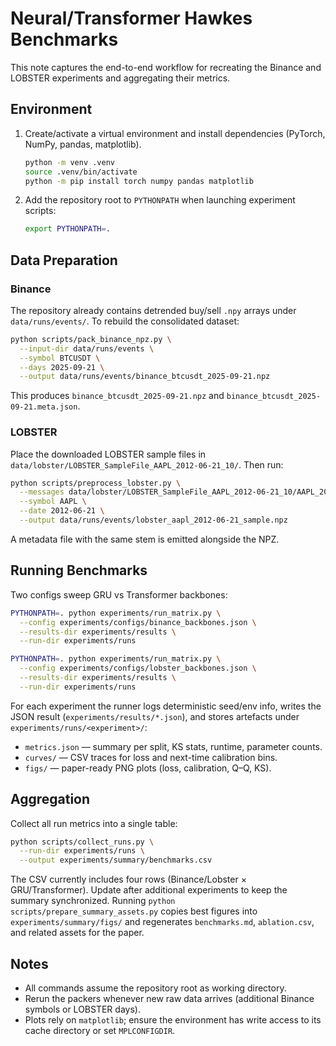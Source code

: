 # Neural/Transformer Hawkes Benchmarks

This note captures the end-to-end workflow for recreating the Binance and LOBSTER experiments and aggregating their metrics.

## Environment

1. Create/activate a virtual environment and install dependencies (PyTorch, NumPy, pandas, matplotlib).
   ```bash
   python -m venv .venv
   source .venv/bin/activate
   python -m pip install torch numpy pandas matplotlib
   ```
2. Add the repository root to `PYTHONPATH` when launching experiment scripts:
   ```bash
   export PYTHONPATH=.
   ```

## Data Preparation

### Binance

The repository already contains detrended buy/sell `.npy` arrays under `data/runs/events/`. To rebuild the consolidated dataset:

```bash
python scripts/pack_binance_npz.py \
  --input-dir data/runs/events \
  --symbol BTCUSDT \
  --days 2025-09-21 \
  --output data/runs/events/binance_btcusdt_2025-09-21.npz
```

This produces `binance_btcusdt_2025-09-21.npz` and `binance_btcusdt_2025-09-21.meta.json`.

### LOBSTER

Place the downloaded LOBSTER sample files in `data/lobster/LOBSTER_SampleFile_AAPL_2012-06-21_10/`. Then run:

```bash
python scripts/preprocess_lobster.py \
  --messages data/lobster/LOBSTER_SampleFile_AAPL_2012-06-21_10/AAPL_2012-06-21_34200000_57600000_message_10.csv \
  --symbol AAPL \
  --date 2012-06-21 \
  --output data/runs/events/lobster_aapl_2012-06-21_sample.npz
```

A metadata file with the same stem is emitted alongside the NPZ.

## Running Benchmarks

Two configs sweep GRU vs Transformer backbones:

```bash
PYTHONPATH=. python experiments/run_matrix.py \
  --config experiments/configs/binance_backbones.json \
  --results-dir experiments/results \
  --run-dir experiments/runs

PYTHONPATH=. python experiments/run_matrix.py \
  --config experiments/configs/lobster_backbones.json \
  --results-dir experiments/results \
  --run-dir experiments/runs
```

For each experiment the runner logs deterministic seed/env info, writes the JSON result (`experiments/results/*.json`), and stores artefacts under `experiments/runs/<experiment>/`:

- `metrics.json` — summary per split, KS stats, runtime, parameter counts.
- `curves/` — CSV traces for loss and next-time calibration bins.
- `figs/` — paper-ready PNG plots (loss, calibration, Q–Q, KS).

## Aggregation

Collect all run metrics into a single table:

```bash
python scripts/collect_runs.py \
  --run-dir experiments/runs \
  --output experiments/summary/benchmarks.csv
```

The CSV currently includes four rows (Binance/Lobster × GRU/Transformer). Update after additional experiments to keep the summary synchronized. Running `python scripts/prepare_summary_assets.py` copies best figures into `experiments/summary/figs/` and regenerates `benchmarks.md`, `ablation.csv`, and related assets for the paper.

## Notes

- All commands assume the repository root as working directory.
- Rerun the packers whenever new raw data arrives (additional Binance symbols or LOBSTER days).
- Plots rely on `matplotlib`; ensure the environment has write access to its cache directory or set `MPLCONFIGDIR`.
